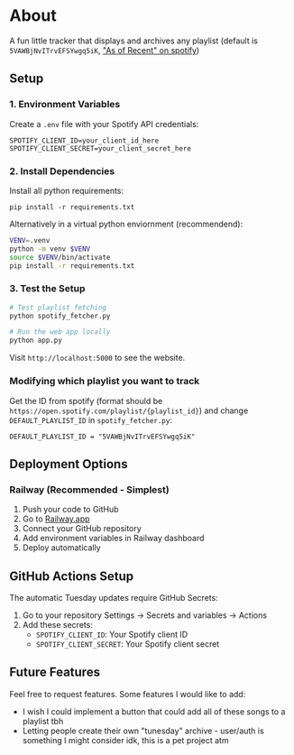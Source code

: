 # About

A fun little tracker that displays and archives any playlist (default is `5VAWBjNvITrvEFSYwgq5iK`, ["As of Recent" on spotify](https://open.spotify.com/playlist/5VAWBjNvITrvEFSYwgq5iK))

## Setup

### 1. Environment Variables

Create a `.env` file with your Spotify API credentials:

```env
SPOTIFY_CLIENT_ID=your_client_id_here
SPOTIFY_CLIENT_SECRET=your_client_secret_here
```

### 2. Install Dependencies

Install all python requirements:
```
pip install -r requirements.txt
```

Alternatively in a virtual python enviornment (recommendend):
```bash
VENV=.venv
python -m venv $VENV
source $VENV/bin/activate
pip install -r requirements.txt
```

### 3. Test the Setup

```bash
# Test playlist fetching
python spotify_fetcher.py

# Run the web app locally
python app.py
```

Visit `http://localhost:5000` to see the website.

### Modifying which playlist you want to track

Get the ID from spotify (format should be `https://open.spotify.com/playlist/{playlist_id}`) and change `DEFAULT_PLAYLIST_ID` in `spotify_fetcher.py`:

```
DEFAULT_PLAYLIST_ID = "5VAWBjNvITrvEFSYwgq5iK"
```

## Deployment Options

### Railway (Recommended - Simplest)

1. Push your code to GitHub
2. Go to [Railway.app](https://railway.app)
3. Connect your GitHub repository
4. Add environment variables in Railway dashboard
5. Deploy automatically

## GitHub Actions Setup

The automatic Tuesday updates require GitHub Secrets:

1. Go to your repository Settings → Secrets and variables → Actions
2. Add these secrets:
   - `SPOTIFY_CLIENT_ID`: Your Spotify client ID
   - `SPOTIFY_CLIENT_SECRET`: Your Spotify client secret

## Future Features

Feel free to request features. Some features I would like to add:
- I wish I could implement a button that could add all of these songs to a playlist tbh
- Letting people create their own "tunesday" archive - user/auth is something I might consider idk, this is a pet project atm
<!-- 
## Manual Updates

To manually update the playlist:

1. **Via Web**: Visit `https://your-domain.com/admin/update`
2. **Via Command**: Run `python spotify_fetcher.py`
3. **Via GitHub**: Go to Actions tab → "Update Playlist" → "Run workflow"

## Troubleshooting

- **No data showing**: Check that GitHub Actions ran successfully and committed data files
- **API errors**: Verify your Spotify credentials are correct

- **Deployment issues**: Check that all environment variables are set in your hosting platform -->
